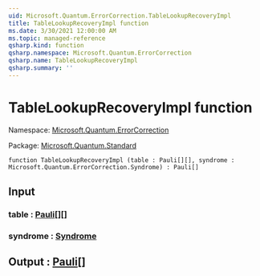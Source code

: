 ```yaml
---
uid: Microsoft.Quantum.ErrorCorrection.TableLookupRecoveryImpl
title: TableLookupRecoveryImpl function
ms.date: 3/30/2021 12:00:00 AM
ms.topic: managed-reference
qsharp.kind: function
qsharp.namespace: Microsoft.Quantum.ErrorCorrection
qsharp.name: TableLookupRecoveryImpl
qsharp.summary: ''
---
```


# TableLookupRecoveryImpl function

Namespace: [Microsoft.Quantum.ErrorCorrection](xref:Microsoft.Quantum.ErrorCorrection)

Package: [Microsoft.Quantum.Standard](https://nuget.org/packages/Microsoft.Quantum.Standard)




```qsharp
function TableLookupRecoveryImpl (table : Pauli[][], syndrome : Microsoft.Quantum.ErrorCorrection.Syndrome) : Pauli[]
```


## Input

### table : [Pauli](xref:microsoft.quantum.lang-ref.pauli)[][]




### syndrome : [Syndrome](xref:Microsoft.Quantum.ErrorCorrection.Syndrome)





## Output : [Pauli](xref:microsoft.quantum.lang-ref.pauli)[]

